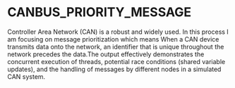 # CANBUS_PRIORITY_MESSAGE
Controller Area Network (CAN) is a robust and widely used. In this process I am focusing on message  prioritization which means When a CAN device transmits data onto the network, an identifier that is unique throughout the network precedes the data.The output effectively demonstrates the concurrent execution of threads, potential race conditions (shared variable updates), and the handling of messages by different nodes in a simulated CAN system.
